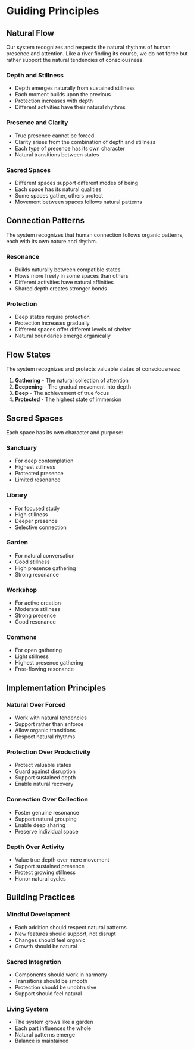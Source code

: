 # Guiding Principles

## Natural Flow
Our system recognizes and respects the natural rhythms of human presence and attention. Like a river finding its course, we do not force but rather support the natural tendencies of consciousness.

### Depth and Stillness
- Depth emerges naturally from sustained stillness
- Each moment builds upon the previous
- Protection increases with depth
- Different activities have their natural rhythms

### Presence and Clarity
- True presence cannot be forced
- Clarity arises from the combination of depth and stillness
- Each type of presence has its own character
- Natural transitions between states

### Sacred Spaces
- Different spaces support different modes of being
- Each space has its natural qualities
- Some spaces gather, others protect
- Movement between spaces follows natural patterns

## Connection Patterns
The system recognizes that human connection follows organic patterns, each with its own nature and rhythm.

### Resonance
- Builds naturally between compatible states
- Flows more freely in some spaces than others
- Different activities have natural affinities
- Shared depth creates stronger bonds

### Protection
- Deep states require protection
- Protection increases gradually
- Different spaces offer different levels of shelter
- Natural boundaries emerge organically

## Flow States
The system recognizes and protects valuable states of consciousness:

1. **Gathering** - The natural collection of attention
2. **Deepening** - The gradual movement into depth
3. **Deep** - The achievement of true focus
4. **Protected** - The highest state of immersion

## Sacred Spaces
Each space has its own character and purpose:

### Sanctuary
- For deep contemplation
- Highest stillness
- Protected presence
- Limited resonance

### Library
- For focused study
- High stillness
- Deeper presence
- Selective connection

### Garden
- For natural conversation
- Good stillness
- High presence gathering
- Strong resonance

### Workshop
- For active creation
- Moderate stillness
- Strong presence
- Good resonance

### Commons
- For open gathering
- Light stillness
- Highest presence gathering
- Free-flowing resonance

## Implementation Principles

### Natural Over Forced
- Work with natural tendencies
- Support rather than enforce
- Allow organic transitions
- Respect natural rhythms

### Protection Over Productivity
- Protect valuable states
- Guard against disruption
- Support sustained depth
- Enable natural recovery

### Connection Over Collection
- Foster genuine resonance
- Support natural grouping
- Enable deep sharing
- Preserve individual space

### Depth Over Activity
- Value true depth over mere movement
- Support sustained presence
- Protect growing stillness
- Honor natural cycles

## Building Practices

### Mindful Development
- Each addition should respect natural patterns
- New features should support, not disrupt
- Changes should feel organic
- Growth should be natural

### Sacred Integration
- Components should work in harmony
- Transitions should be smooth
- Protection should be unobtrusive
- Support should feel natural

### Living System
- The system grows like a garden
- Each part influences the whole
- Natural patterns emerge
- Balance is maintained 